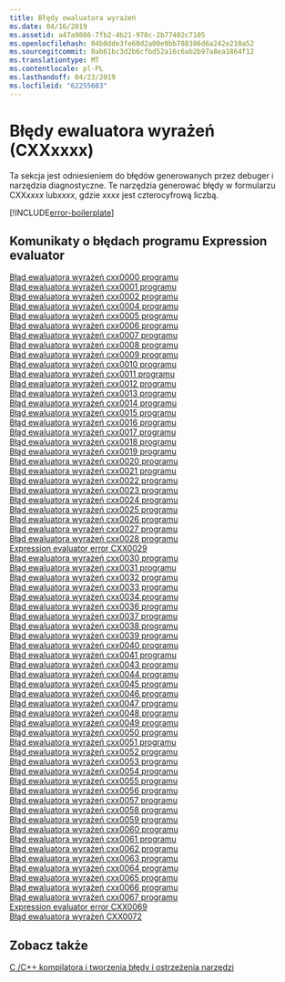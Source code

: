 ```yaml
---
title: Błędy ewaluatora wyrażeń
ms.date: 04/16/2019
ms.assetid: a47a9866-7fb2-4b21-978c-2b77402c7105
ms.openlocfilehash: 04b0dde3fe60d2a00e9bb788386d6a242e210a52
ms.sourcegitcommit: 0ab61bc3d2b6cfbd52a16c6ab2b97a8ea1864f12
ms.translationtype: MT
ms.contentlocale: pl-PL
ms.lasthandoff: 04/23/2019
ms.locfileid: "62255683"
---
```

# <a name="expression-evaluator-errors-cxxxxxx"></a>Błędy ewaluatora wyrażeń (CXXxxxx)

Ta sekcja jest odniesieniem do błędów generowanych przez debuger i narzędzia diagnostyczne. Te narzędzia generować błędy w formularzu CXX*xxxx* lub*xxxx*, gdzie *xxxx* jest czterocyfrową liczbą.

[!INCLUDE[error-boilerplate](../../error-messages/includes/error-boilerplate.md)]

## <a name="expression-evaluator-error-messages"></a>Komunikaty o błędach programu Expression evaluator

[Błąd ewaluatora wyrażeń cxx0000 programu](expression-evaluator-error-cxx0000.md) \
[Błąd ewaluatora wyrażeń cxx0001 programu](expression-evaluator-error-cxx0001.md) \
[Błąd ewaluatora wyrażeń cxx0002 programu](expression-evaluator-error-cxx0002.md) \
[Błąd ewaluatora wyrażeń cxx0004 programu](expression-evaluator-error-cxx0004.md) \
[Błąd ewaluatora wyrażeń cxx0005 programu](expression-evaluator-error-cxx0005.md) \
[Błąd ewaluatora wyrażeń cxx0006 programu](expression-evaluator-error-cxx0006.md) \
[Błąd ewaluatora wyrażeń cxx0007 programu](expression-evaluator-error-cxx0007.md) \
[Błąd ewaluatora wyrażeń cxx0008 programu](expression-evaluator-error-cxx0008.md) \
[Błąd ewaluatora wyrażeń cxx0009 programu](expression-evaluator-error-cxx0009.md) \
[Błąd ewaluatora wyrażeń cxx0010 programu](expression-evaluator-error-cxx0010.md) \
[Błąd ewaluatora wyrażeń cxx0011 programu](expression-evaluator-error-cxx0011.md) \
[Błąd ewaluatora wyrażeń cxx0012 programu](expression-evaluator-error-cxx0012.md) \
[Błąd ewaluatora wyrażeń cxx0013 programu](expression-evaluator-error-cxx0013.md) \
[Błąd ewaluatora wyrażeń cxx0014 programu](expression-evaluator-error-cxx0014.md) \
[Błąd ewaluatora wyrażeń cxx0015 programu](expression-evaluator-error-cxx0015.md) \
[Błąd ewaluatora wyrażeń cxx0016 programu](expression-evaluator-error-cxx0016.md) \
[Błąd ewaluatora wyrażeń cxx0017 programu](expression-evaluator-error-cxx0017.md) \
[Błąd ewaluatora wyrażeń cxx0018 programu](expression-evaluator-error-cxx0018.md) \
[Błąd ewaluatora wyrażeń cxx0019 programu](expression-evaluator-error-cxx0019.md) \
[Błąd ewaluatora wyrażeń cxx0020 programu](expression-evaluator-error-cxx0020.md) \
[Błąd ewaluatora wyrażeń cxx0021 programu](expression-evaluator-error-cxx0021.md) \
[Błąd ewaluatora wyrażeń cxx0022 programu](expression-evaluator-error-cxx0022.md) \
[Błąd ewaluatora wyrażeń cxx0023 programu](expression-evaluator-error-cxx0023.md) \
[Błąd ewaluatora wyrażeń cxx0024 programu](expression-evaluator-error-cxx0024.md) \
[Błąd ewaluatora wyrażeń cxx0025 programu](expression-evaluator-error-cxx0025.md) \
[Błąd ewaluatora wyrażeń cxx0026 programu](expression-evaluator-error-cxx0026.md) \
[Błąd ewaluatora wyrażeń cxx0027 programu](expression-evaluator-error-cxx0027.md) \
[Błąd ewaluatora wyrażeń cxx0028 programu](expression-evaluator-error-cxx0028.md) \
[Expression evaluator error CXX0029](expression-evaluator-error-cxx0029.md) \
[Błąd ewaluatora wyrażeń cxx0030 programu](expression-evaluator-error-cxx0030.md) \
[Błąd ewaluatora wyrażeń cxx0031 programu](expression-evaluator-error-cxx0031.md) \
[Błąd ewaluatora wyrażeń cxx0032 programu](expression-evaluator-error-cxx0032.md) \
[Błąd ewaluatora wyrażeń cxx0033 programu](expression-evaluator-error-cxx0033.md) \
[Błąd ewaluatora wyrażeń cxx0034 programu](expression-evaluator-error-cxx0034.md) \
[Błąd ewaluatora wyrażeń cxx0036 programu](expression-evaluator-error-cxx0036.md) \
[Błąd ewaluatora wyrażeń cxx0037 programu](expression-evaluator-error-cxx0037.md) \
[Błąd ewaluatora wyrażeń cxx0038 programu](expression-evaluator-error-cxx0038.md) \
[Błąd ewaluatora wyrażeń cxx0039 programu](expression-evaluator-error-cxx0039.md) \
[Błąd ewaluatora wyrażeń cxx0040 programu](expression-evaluator-error-cxx0040.md) \
[Błąd ewaluatora wyrażeń cxx0041 programu](expression-evaluator-error-cxx0041.md) \
[Błąd ewaluatora wyrażeń cxx0043 programu](expression-evaluator-error-cxx0043.md) \
[Błąd ewaluatora wyrażeń cxx0044 programu](expression-evaluator-error-cxx0044.md) \
[Błąd ewaluatora wyrażeń cxx0045 programu](expression-evaluator-error-cxx0045.md) \
[Błąd ewaluatora wyrażeń cxx0046 programu](expression-evaluator-error-cxx0046.md) \
[Błąd ewaluatora wyrażeń cxx0047 programu](expression-evaluator-error-cxx0047.md) \
[Błąd ewaluatora wyrażeń cxx0048 programu](expression-evaluator-error-cxx0048.md) \
[Błąd ewaluatora wyrażeń cxx0049 programu](expression-evaluator-error-cxx0049.md) \
[Błąd ewaluatora wyrażeń cxx0050 programu](expression-evaluator-error-cxx0050.md) \
[Błąd ewaluatora wyrażeń cxx0051 programu](expression-evaluator-error-cxx0051.md) \
[Błąd ewaluatora wyrażeń cxx0052 programu](expression-evaluator-error-cxx0052.md) \
[Błąd ewaluatora wyrażeń cxx0053 programu](expression-evaluator-error-cxx0053.md) \
[Błąd ewaluatora wyrażeń cxx0054 programu](expression-evaluator-error-cxx0054.md) \
[Błąd ewaluatora wyrażeń cxx0055 programu](expression-evaluator-error-cxx0055.md) \
[Błąd ewaluatora wyrażeń cxx0056 programu](expression-evaluator-error-cxx0056.md) \
[Błąd ewaluatora wyrażeń cxx0057 programu](expression-evaluator-error-cxx0057.md) \
[Błąd ewaluatora wyrażeń cxx0058 programu](expression-evaluator-error-cxx0058.md) \
[Błąd ewaluatora wyrażeń cxx0059 programu](expression-evaluator-error-cxx0059.md) \
[Błąd ewaluatora wyrażeń cxx0060 programu](expression-evaluator-error-cxx0060.md) \
[Błąd ewaluatora wyrażeń cxx0061 programu](expression-evaluator-error-cxx0061.md) \
[Błąd ewaluatora wyrażeń cxx0062 programu](expression-evaluator-error-cxx0062.md) \
[Błąd ewaluatora wyrażeń cxx0063 programu](expression-evaluator-error-cxx0063.md) \
[Błąd ewaluatora wyrażeń cxx0064 programu](expression-evaluator-error-cxx0064.md) \
[Błąd ewaluatora wyrażeń cxx0065 programu](expression-evaluator-error-cxx0065.md) \
[Błąd ewaluatora wyrażeń cxx0066 programu](expression-evaluator-error-cxx0066.md) \
[Błąd ewaluatora wyrażeń cxx0067 programu](expression-evaluator-error-cxx0067.md) \
[Expression evaluator error CXX0069](expression-evaluator-error-cxx0069.md) \
[Błąd ewaluatora wyrażeń CXX0072](expression-evaluator-error-cxx0072.md)

## <a name="see-also"></a>Zobacz także

[C /C++ kompilatora i tworzenia błędy i ostrzeżenia narzędzi](../compiler-errors-1/c-cpp-build-errors.md)

